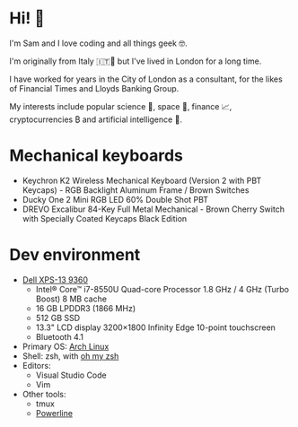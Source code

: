 # Hi! 👋

I'm Sam and I love coding and all things geek 🤓.

I'm originally from Italy 🇮🇹🍝 but I've lived in London for a long time.

I have worked for years in the City of London as a consultant, for the likes of Financial Times and Lloyds Banking Group.

My interests include popular science 🧪, space 🚀, finance 📈, cryptocurrencies ₿ and artificial intelligence 🧠.

# Mechanical keyboards

- Keychron K2 Wireless Mechanical Keyboard (Version 2 with PBT Keycaps) - RGB Backlight Aluminum Frame / Brown Switches
- Ducky One 2 Mini RGB LED 60% Double Shot PBT
- DREVO Excalibur 84-Key Full Metal Mechanical - Brown Cherry Switch with Specially Coated Keycaps Black Edition

# Dev environment

- [Dell XPS-13 9360](https://www.dell.com/lt/p/xps-13-9360-laptop/pd)
  - Intel® Core™ i7-8550U Quad-core Processor 1.8 GHz / 4 GHz (Turbo Boost) 8 MB cache
  - 16 GB LPDDR3 (1866 MHz)
  - 512 GB SSD
  - 13.3" LCD display 3200×1800 Infinity Edge 10-point touchscreen
  - Bluetooth 4.1
- Primary OS: [Arch Linux](https://www.archlinux.org/)
- Shell: zsh, with [oh my zsh](https://ohmyz.sh/)
- Editors:
  - Visual Studio Code
  - Vim
- Other tools:
  - tmux
  - [Powerline](https://powerline.readthedocs.io/en/master/)
